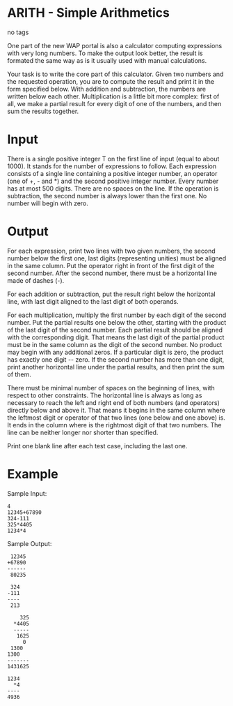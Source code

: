 # ARITH - Simple Arithmetics
no tags 

One part of the new WAP portal is also a calculator computing expressions with very long numbers. To make the output look better, the result is formated the same way as is it usually used with manual calculations.

Your task is to write the core part of this calculator. Given two numbers and the requested operation, you are to compute the result and print it in the form specified below. With addition and subtraction, the numbers are written below each other. Multiplication is a little bit more complex: first of all, we make a partial result for every digit of one of the numbers, and then sum the results together.

# Input
There is a single positive integer T on the first line of input (equal to about 1000). It stands for the number of expressions to follow. Each expression consists of a single line containing a positive integer number, an operator (one of +, - and *) and the second positive integer number. Every number has at most 500 digits. There are no spaces on the line. If the operation is subtraction, the second number is always lower than the first one. No number will begin with zero.

# Output
For each expression, print two lines with two given numbers, the second number below the first one, last digits (representing unities) must be aligned in the same column. Put the operator right in front of the first digit of the second number. After the second number, there must be a horizontal line made of dashes (-).

For each addition or subtraction, put the result right below the horizontal line, with last digit aligned to the last digit of both operands.

For each multiplication, multiply the first number by each digit of the second number. Put the partial results one below the other, starting with the product of the last digit of the second number. Each partial result should be aligned with the corresponding digit. That means the last digit of the partial product must be in the same column as the digit of the second number. No product may begin with any additional zeros. If a particular digit is zero, the product has exactly one digit -- zero. If the second number has more than one digit, print another horizontal line under the partial results, and then print the sum of them.

There must be minimal number of spaces on the beginning of lines, with respect to other constraints. The horizontal line is always as long as necessary to reach the left and right end of both numbers (and operators) directly below and above it. That means it begins in the same column where the leftmost digit or operator of that two lines (one below and one above) is. It ends in the column where is the rightmost digit of that two numbers. The line can be neither longer nor shorter than specified.

Print one blank line after each test case, including the last one.

# Example
Sample Input:
```
4
12345+67890
324-111
325*4405
1234*4
```
Sample Output:
```
 12345
+67890
------
 80235

 324
-111
----
 213

    325
  *4405
  -----
   1625
     0
 1300
1300
-------
1431625

1234
  *4
----
4936
```
